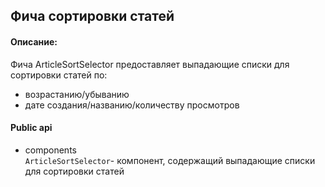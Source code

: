 ## Фича сортировки статей

#### Описание:

Фича ArticleSortSelector предоставляет выпадающие списки для сортировки статей по: 
- возрастанию/убыванию 
- дате создания/названию/количеству просмотров 

#### Public api

- components   
`ArticleSortSelector`- компонент, содержащий выпадающие списки для сортировки статей  
